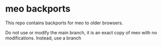 # meo backports
This repo contains backports for meo to older browsers.

Do not use or modify the main branch, it is an exact copy of meo with no modifications. Instead, use a branch
